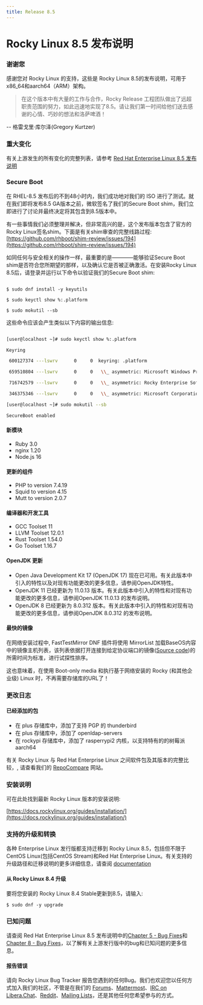 ```yaml
---
title: Release 8.5
---
```


# Rocky Linux 8.5 发布说明

### 谢谢您

感谢您对 Rocky Linux 的支持，这些是 Rocky Linux 8.5的发布说明，可用于x86_64和aarch64（ARM）架构。

>在这个版本中有大量的工作与合作，Rocky Release 工程团队做出了远超职责范围的努力，如此迅速地实现了8.5。请让我们第一时间给他们送去感谢的心情、巧妙的想法和洛萨啤酒！

-- 格雷戈里·库尔泽(Gregory Kurtzer)


### 重大变化

有关上游发生的所有变化的完整列表，请参考 [Red Hat Enterprise Linux 8.5 发布说明](https://access.redhat.com/documentation/en-us/red_hat_enterprise_linux/8/html/8.5_release_notes/overview#overview-major-changes)

### **Secure Boot**

在 RHEL-8.5 发布后的不到48小时内，我们成功地对我们的 ISO 进行了测试。就在我们即将发布8.5 GA版本之前，微软签名了我们的Secure Boot shim，我们立即进行了讨论并最终决定将其包含到8.5版本中。

有一些事情我们必须整理并解决，但非常高兴的是，这个发布版本包含了官方的Rocky Linux签名shim。下面是有关shim审查的完整线路过程:[https://github.com/rhboot/shim-review/issues/194](https://github.com/rhboot/shim-review/issues/194)

如同任何与安全相关的操作一样，最重要的是————能够验证Secure Boot shim是否符合您所期望的那样，以及确认它是否被正确激活。在安装Rocky Linux 8.5后，请登录并运行以下命令以验证我们的Secure Boot shim:

```

$ sudo dnf install -y keyutils

$ sudo keyctl show %:.platform

$ sudo mokutil --sb

```

这些命令应该会产生类似以下内容的输出信息:

```bash

[user@localhost ~]# sudo keyctl show %:.platform

Keyring

 600127374 ---lswrv      0     0  keyring: .platform

 659510804 ---lswrv      0     0   \\_ asymmetric: Microsoft Windows Production PCA 2011: a92902398e16c49778cd90f99e4f9ae17c55af53

 716742579 ---lswrv      0     0   \\_ asymmetric: Rocky Enterprise Software Foundation: Rocky Linux Secure Boot Root CA: 4c2c6bd7d64ee81581cab8e986661f65e2166fc4

 346375346 ---lswrv      0     0   \\_ asymmetric: Microsoft Corporation UEFI CA 2011: 13adbf4309bd82709c8cd54f316ed522988a1bd4

[user@localhost ~]# sudo mokutil --sb

SecureBoot enabled

```

#### 新模块

   * Ruby 3.0
   * nginx 1.20
   * Node.js 16
  
#### 更新的组件

   * PHP to version 7.4.19
   * Squid to version 4.15
   * Mutt to version 2.0.7

#### 编译器和开发工具

   * GCC Toolset 11
   * LLVM Toolset 12.0.1
   * Rust Toolset 1.54.0
   * Go Toolset 1.16.7

#### OpenJDK 更新

   * Open Java Development Kit 17 (OpenJDK 17) 现在已可用。有关此版本中引入的特性以及对现有功能更改的更多信息，请参阅OpenJDK特性。
   * OpenJDK 11 已经更新为 11.0.13 版本。有关此版本中引入的特性和对现有功能更改的更多信息，请参阅OpenJDK 11.0.13 的发布说明。
   * OpenJDK 8 已经更新为 8.0.312 版本。有关此版本中引入的特性和对现有功能更改的更多信息，请参阅OpenJDK 8.0.312 的发布说明。

#### 最快的镜像

在网络安装过程中, FastTestMirror DNF 插件将使用 MirrorList 加载BaseOS内容中的镜像主机列表，该列表依据打开连接到给定协议端口的镜像([Source code](https://github.com/rpm-software-management/yum-utils/blob/master/plugins/fastestmirror/fastestmirror.py))的所需时间为标准，进行试探性排序。

这也意味着，在使用 Boot-only media 和执行基于网络安装的 Rocky (和其他企业级) Linux 时，不再需要存储库的URL了！

### 更改日志

#### 已经添加的包

   * 在 plus 存储库中，添加了支持 PGP 的 thunderbird 
   * 在 plus 存储库中，添加了 openldap-servers
   * 在 rockypi 存储库中，添加了 rasperrypi2 内核，以支持特有的的树莓派aarch64

有关 Rocky Linux 与 Red Hat Enterprise Linux 之间软件包及其版本的完整比较，, 请查看我们的 [RepoCompare](https://repocompare.rockylinux.org) 网站。

### 安装说明

可在此处找到最新 Rocky Linux 版本的安装说明:

[https://docs.rockylinux.org/guides/installation/](https://docs.rockylinux.org/guides/installation/)

### 支持的升级和转换

各种 Enterprise Linux 发行版都支持迁移到 Rocky Linux 8.5，包括但不限于CentOS Linux(包括CentOS Stream)和Red Hat Enterprise Linux。有关支持的升级路径和迁移说明的更多详细信息，请查阅 [documentation](https://docs.rockylinux.org/guides/migrate2rocky/)

#### 从 Rocky Linux 8.4 升级

要将您安装的 Rocky Linux 8.4 Stable更新到8.5，请输入:

```
$ sudo dnf -y upgrade
```

### 已知问题

请查阅 Red Hat Enterprise Linux 8.5 发布说明中的[Chapter 5 - Bug Fixes](https://access.redhat.com/documentation/en-us/red_hat_enterprise_linux/8/html/8.5_release_notes/bug_fixes)和[Chapter 8 - Bug Fixes](https://access.redhat.com/documentation/en-us/red_hat_enterprise_linux/8/html/8.5_release_notes/known-issues)，以了解有关上游发行版中的bug和已知问题的更多信息。

#### 报告错误

请向 Rocky Linux Bug Tracker 报告您遇到的任何Bug。我们也欢迎您以任何方式加入我们的社区，不管是在我们的 [Forums](https://forums.rockylinux.org)、[Mattermost](https://chat.rockylinux.org)、[IRC on Libera.Chat](irc://irc.liberachat/rockylinux)、[Reddit](https://reddit.com/r/rockylinux)、[Mailing Lists](https://lists.resf.org)，还是其他任何您希望参与的方式。

